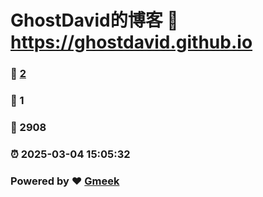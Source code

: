 # GhostDavid的博客 :link: https://ghostdavid.github.io 
### :page_facing_up: [2](https://ghostdavid.github.io/tag.html) 
### :speech_balloon: 1 
### :hibiscus: 2908 
### :alarm_clock: 2025-03-04 15:05:32 
### Powered by :heart: [Gmeek](https://github.com/Meekdai/Gmeek)
